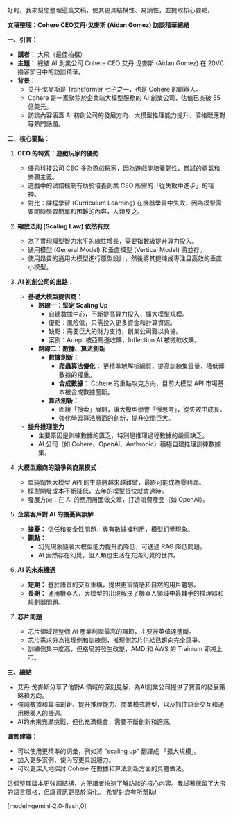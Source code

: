 好的，我來幫您整理這篇文稿，使其更具結構性、易讀性，並提取核心要點。

**文稿整理：Cohere CEO艾丹·戈麥斯 (Aidan Gomez) 訪談精華總結**

**一、引言：**

*   **講者：** 大飛（最佳拍檔）
*   **主題：** 總結 AI 創業公司 Cohere CEO 艾丹·戈麥斯 (Aidan Gomez) 在 20VC 播客節目中的訪談精華。
*   **背景：**
    *   艾丹·戈麥斯是 Transformer 七子之一，也是 Cohere 的創辦人。
    *   Cohere 是一家聚焦於企業端大模型服務的 AI 創業公司，估值已突破 55 億美元。
    *   訪談內容涵蓋 AI 初創公司的發展方向、大模型推理能力提升、價格戰應對等熱門話題。

**二、核心要點：**

1.  **CEO 的特質：遊戲玩家的優勢**
    *   優秀科技公司 CEO 多為遊戲玩家，因為遊戲能培養韌性、嘗試的勇氣和樂觀主義。
    *   遊戲中的試錯機制有助於培養創業 CEO 所需的「從失敗中進步」的精神。
    *   對比：課程學習 (Curriculum Learning) 在機器學習中失敗，因為模型需要同時學習簡單和困難的內容，人類反之。

2.  **縮放法則 (Scaling Law) 依然有效**
    *   為了實現模型智力水平的線性增長，需要指數級提升算力投入。
    *   通用模型 (General Model) 和垂直模型 (Vertical Model) 將並存。
    *   使用昂貴的通用大模型進行原型設計，然後將其提煉成專注且高效的垂直小模型。

3.  **AI 初創公司的出路：**
    *   **基礎大模型提供商：**
        *   **路線一：堅定 Scaling Up**
            *   自建數據中心，不斷提高算力投入，擴大模型規模。
            *   優點：風險低，只需投入更多資金和計算資源。
            *   缺點：需要巨大的財力支持，創業公司難以負擔。
            *   案例：Adept 被亞馬遜收購，Inflection AI 被微軟收購。
        *   **路線二：數據、算法創新**
            *   **數據創新：**
                *   **爬蟲算法優化：** 更精準地解析網頁，提高訓練集質量，降低髒數據的權重。
                *   **合成數據：** Cohere 的重點攻克方向，目前大模型 API 市場基本被合成數據壟斷。
            *   **算法創新：**
                *   圍繞「搜索」展開，讓大模型學會「慢思考」，從失敗中成長。
                *   強化學習算法層面的創新，提升空間巨大。
    *  **提升推理能力**
        *   主要原因是訓練數據的匱乏，特別是推理過程數據的嚴重缺乏。
        *   AI 公司（如 Cohere、OpenAI、Anthropic）積極自建推理訓練數據集。

4.  **大模型廠商的競爭與商業模式**
    *   單純銷售大模型 API 的生意將越來越難做，最終可能成為零利潤。
    *   模型開發成本不斷降低，去年的模型很快就會過時。
    *   發展方向：在 AI 的應用層面做文章，打造消費產品（如 OpenAI）。

5.  **企業客戶對 AI 的擔憂與誤解**
    *   **擔憂：** 信任和安全性問題，專有數據被利用，模型幻覺現象。
    *   **觀點：**
        *   幻覺現象隨著大模型能力提升而降低，可通過 RAG 降低問題。
        *   AI 固然存在幻覺，但人類也生活在充滿幻覺的世界。

6.  **AI 的未來機遇**
    *   **短期：** 基於語音的交互重構，提供更富情感和自然的用戶體驗。
    *   **長期：** 通用機器人，大模型的出現解決了機器人領域中最棘手的推理器和規劃器問題。

7.  **芯片問題**
    *   芯片領域是整個 AI 產業利潤最高的環節，主要被英偉達壟斷。
    *   芯片需求分為推理側和訓練側，推理側芯片供給已趨向完全競爭。
    *   訓練側集中度高，但格局將發生改變，AMD 和 AWS 的 Trainium 即將上市。

**三、總結**

*   艾丹·戈麥斯分享了他對AI領域的深刻見解，為AI創業公司提供了寶貴的發展策略和方向。
*   強調數據和算法創新、提升推理能力、商業模式轉型，以及抓住語音交互和通用機器人的機遇。
*   AI的未來充滿挑戰，但也充滿機會，需要不斷創新和適應。

**潤飾建議：**

*   可以使用更精準的詞彙，例如將 "scaling up" 翻譯成 「擴大規模」。
*   加入更多案例，使內容更具說服力。
*   可以更深入地探討 Cohere 在數據和算法創新方面的具體做法。

這個整理版本更強調結構，方便讀者快速了解訪談的核心內容。我試著保留了大飛的語言風格，但讓資訊更易於消化。 希望對您有所幫助!

[model=gemini-2.0-flash,0]
